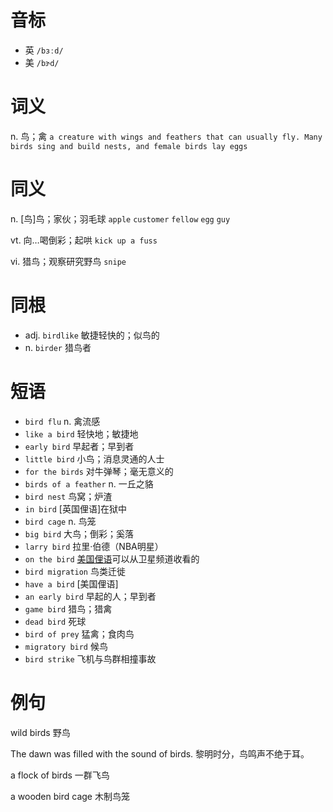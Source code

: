 # 音标

- 英 `/bɜːd/`
- 美 `/bɝd/`

# 词义

n. 鸟；禽
`a creature with wings and feathers that can usually fly. Many birds sing and build nests, and female birds lay eggs`

# 同义

n. [鸟]鸟；家伙；羽毛球
`apple` `customer` `fellow` `egg` `guy`

vt. 向…喝倒彩；起哄
`kick up a fuss`

vi. 猎鸟；观察研究野鸟
`snipe`

# 同根

- adj. `birdlike` 敏捷轻快的；似鸟的
- n. `birder` 猎鸟者

# 短语

- `bird flu` n. 禽流感
- `like a bird` 轻快地；敏捷地
- `early bird` 早起者；早到者
- `little bird` 小鸟；消息灵通的人士
- `for the birds` 对牛弹琴；毫无意义的
- `birds of a feather` n. 一丘之貉
- `bird nest` 鸟窝；炉渣
- `in bird` [英国俚语]在狱中
- `bird cage` n. 鸟笼
- `big bird` 大鸟；倒彩；奚落
- `larry bird` 拉里·伯德（NBA明星）
- `on the bird` [美国俚语](电视节目)可以从卫星频道收看的
- `bird migration` 鸟类迁徙
- `have a bird` [美国俚语]
- `an early bird` 早起的人；早到者
- `game bird` 猎鸟；猎禽
- `dead bird` 死球
- `bird of prey` 猛禽；食肉鸟
- `migratory bird` 候鸟
- `bird strike` 飞机与鸟群相撞事故

# 例句

wild birds
野鸟

The dawn was filled with the sound of birds.
黎明时分，鸟鸣声不绝于耳。

a flock of birds
一群飞鸟

a wooden bird cage
木制鸟笼


